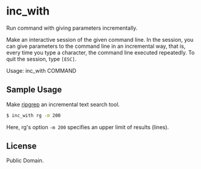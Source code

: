 # inc_with

Run command with giving parameters incrementally.

Make an interactive session of the given command line. In the session,
you can give parameters to the command line in an incremental way,
that is, every time you type a character, the command line executed repeatedly.
To quit the session, type `[ESC]`.

Usage: inc_with COMMAND

## Sample Usage

Make [ripgrep](https://github.com/BurntSushi/ripgrep) an incremental text search tool.

```sh
$ inc_with rg -m 200
```

Here, rg's option `-m 200` specifies an upper limit of results (lines).

## License

Public Domain.
